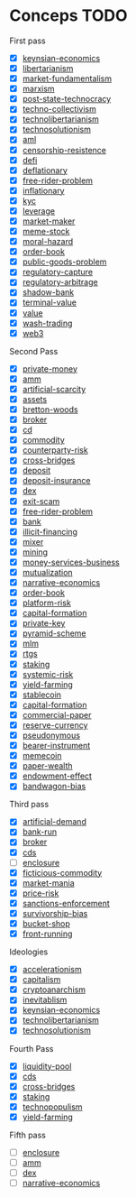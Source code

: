 # Conceps TODO
First pass

- [x] [keynsian-economics](../concepts/keynsian-economics.md)
- [x] [libertarianism](../concepts/libertarianism.md)
- [x] [market-fundamentalism](../notes/market-fundamentalism.md)
- [x] [marxism](../concepts/marxism.md)
- [x] [post-state-technocracy](../concepts/post-state-technocracy.md)
- [x] [techno-collectivism](../concepts/techno-collectivism.md)
- [x] [technolibertarianism](../concepts/technolibertarianism.md)
- [x] [technosolutionism](../concepts/technosolutionism.md)
- [x] [aml](../concepts/aml.md)
- [x] [censorship-resistence](../concepts/censorship-resistence.md)
- [x] [defi](../concepts/defi.md)
- [x] [deflationary](../concepts/deflationary.md)
- [x] [free-rider-problem](../concepts/free-rider-problem.md)
- [x] [inflationary](../concepts/inflationary.md)
- [x] [kyc](../concepts/kyc.md)
- [x] [leverage](../concepts/leverage.md)
- [x] [market-maker](../concepts/market-maker.md)
- [x] [meme-stock](../concepts/meme-stock.md)
- [x] [moral-hazard](../concepts/moral-hazard.md)
- [x] [order-book](../concepts/order-book.md)
- [x] [public-goods-problem](../concepts/public-goods-problem.md)
- [x] [regulatory-capture](../concepts/regulatory-capture.md)
- [x] [regulatory-arbitrage](../concepts/regulatory-arbitrage.md)
- [x] [shadow-bank](../concepts/shadow-bank.md)
- [x] [terminal-value](../concepts/terminal-value.md)
- [x] [value](../concepts/value.md)
- [x] [wash-trading](../concepts/wash-trading.md)
- [x] [web3](../concepts/web3.md)

Second Pass

- [x] [private-money](../concepts/private-money.md)
- [x] [amm](../concepts/amm.md)
- [x] [artificial-scarcity](../concepts/artificial-scarcity.md)
- [x] [assets](../concepts/assets.md)
- [x] [bretton-woods](../concepts/bretton-woods.md)
- [x] [broker](../concepts/broker.md)
- [x] [cd](../concepts/cd.md)
- [x] [commodity](../concepts/commodity.md)
- [x] [counterparty-risk](../concepts/counterparty-risk.md)
- [x] [cross-bridges](../concepts/cross-bridges.md)
- [x] [deposit](../concepts/deposit.md)
- [x] [deposit-insurance](../concepts/deposit-insurance.md)
- [x] [dex](../concepts/dex.md)
- [x] [exit-scam](../concepts/exit-scam.md)
- [x] [free-rider-problem](../concepts/free-rider-problem.md)
- [x] [bank](../concepts/bank.md)
- [x] [illicit-financing](../concepts/illicit-financing.md)
- [x] [mixer](../concepts/mixer.md)
- [x] [mining](../concepts/mining.md)
- [x] [money-services-business](../concepts/money-services-business.md)
- [x] [mutualization](../concepts/mutualization.md)
- [x] [narrative-economics](../concepts/narrative-economics.md)
- [x] [order-book](../concepts/order-book.md)
- [x] [platform-risk](../concepts/platform-risk.md)
- [x] [capital-formation](../concepts/capital-formation.md)
- [x] [private-key](../concepts/private-key.md)
- [x] [pyramid-scheme](../concepts/pyramid-scheme.md)
- [x] [mlm](../concepts/mlm.md)
- [x] [rtgs](../concepts/rtgs.md)
- [x] [staking](../concepts/staking.md)
- [x] [systemic-risk](../concepts/systemic-risk.md)
- [x] [yield-farming](../concepts/yield-farming.md)
- [x] [stablecoin](../concepts/stablecoin.md)
- [x] [capital-formation](../concepts/capital-formation.md)
- [x] [commercial-paper](../concepts/commercial-paper.md)
- [x] [reserve-currency](../concepts/reserve-currency.md)
- [x] [pseudonymous](../concepts/pseudonymous.md)
- [x] [bearer-instrument](../concepts/bearer-instrument.md)
- [x] [memecoin](../concepts/memecoin.md)
- [x] [paper-wealth](../concepts/paper-wealth.md)
- [x] [endowment-effect](../concepts/endowment-effect.md)
- [x] [bandwagon-bias](../concepts/bandwagon-bias.md)

Third pass

- [x] [artificial-demand](../concepts/artificial-demand.md)
- [x] [bank-run](../concepts/bank-run.md)
- [x] [broker](../concepts/broker.md)
- [x] [cds](../concepts/cds.md)
- [ ] [enclosure](../concepts/enclosure.md)
- [x] [ficticious-commodity](../concepts/ficticious-commodity.md)
- [x] [market-mania](../concepts/market-mania.md)
- [x] [price-risk](../concepts/price-risk.md)
- [x] [sanctions-enforcement](../concepts/sanctions-enforcement.md)
- [x] [survivorship-bias](../concepts/survivorship-bias.md)
- [x] [bucket-shop](../concepts/bucket-shop.md)
- [x] [front-running](../concepts/front-running.md)

Ideologies

- [x] [accelerationism](../concepts/accelerationism.md)
- [x] [capitalism](../concepts/capitalism.md)
- [x] [cryptoanarchism](../concepts/cryptoanarchism.md)
- [x] [inevitablism](../concepts/inevitablism.md)
- [x] [keynsian-economics](../concepts/keynsian-economics.md)
- [x] [technolibertarianism](../concepts/technolibertarianism.md)
- [x] [technosolutionism](../concepts/technosolutionism.md)

Fourth Pass

- [x] [liquidity-pool](../concepts/liquidity-pool.md)
- [x] [cds](../concepts/cds.md)
- [x] [cross-bridges](../concepts/cross-bridges.md)
- [x] [staking](../concepts/staking.md)
- [x] [technopopulism](../concepts/technopopulism.md)
- [x] [yield-farming](../concepts/yield-farming.md)

Fifth pass

- [ ] [enclosure](../concepts/enclosure.md)
- [ ] [amm](../concepts/amm.md)
- [ ] [dex](../concepts/dex.md)
- [ ] [narrative-economics](../concepts/narrative-economics.md)